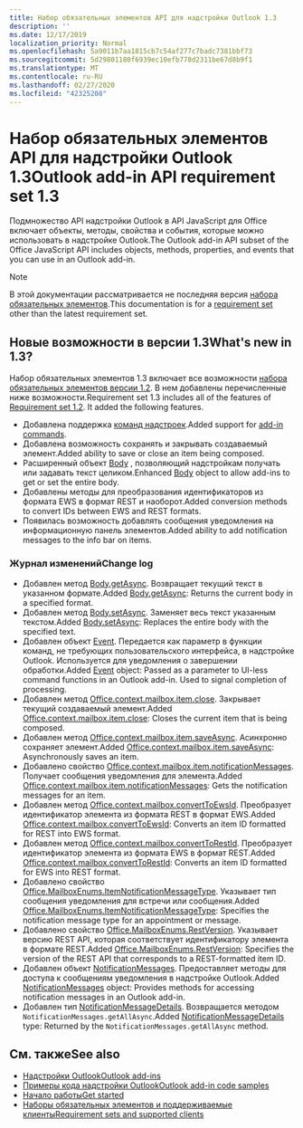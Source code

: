 ```yaml
---
title: Набор обязательных элементов API для надстройки Outlook 1.3
description: ''
ms.date: 12/17/2019
localization_priority: Normal
ms.openlocfilehash: 5a9011b7aa1815cb7c54af277c7badc7381bbf73
ms.sourcegitcommit: 5d29801180f6939ec10efb778d2311be67d8b9f1
ms.translationtype: MT
ms.contentlocale: ru-RU
ms.lasthandoff: 02/27/2020
ms.locfileid: "42325208"
---
```

# <a name="outlook-add-in-api-requirement-set-13"></a><span data-ttu-id="abde3-102">Набор обязательных элементов API для надстройки Outlook 1.3</span><span class="sxs-lookup"><span data-stu-id="abde3-102">Outlook add-in API requirement set 1.3</span></span>

<span data-ttu-id="abde3-103">Подмножество API надстройки Outlook в API JavaScript для Office включает объекты, методы, свойства и события, которые можно использовать в надстройке Outlook.</span><span class="sxs-lookup"><span data-stu-id="abde3-103">The Outlook add-in API subset of the Office JavaScript API includes objects, methods, properties, and events that you can use in an Outlook add-in.</span></span>

> [!NOTE]
> <span data-ttu-id="abde3-104">В этой документации рассматривается не последняя версия [набора обязательных элементов](/office/dev/add-ins/reference/requirement-sets/outlook-api-requirement-sets).</span><span class="sxs-lookup"><span data-stu-id="abde3-104">This documentation is for a [requirement set](/office/dev/add-ins/reference/requirement-sets/outlook-api-requirement-sets) other than the latest requirement set.</span></span>

## <a name="whats-new-in-13"></a><span data-ttu-id="abde3-105">Новые возможности в версии 1.3</span><span class="sxs-lookup"><span data-stu-id="abde3-105">What's new in 1.3?</span></span>

<span data-ttu-id="abde3-p101">Набор обязательных элементов 1.3 включает все возможности [набора обязательных элементов версии 1.2](../requirement-set-1.2/outlook-requirement-set-1.2.md). В нем добавлены перечисленные ниже возможности.</span><span class="sxs-lookup"><span data-stu-id="abde3-p101">Requirement set 1.3 includes all of the features of [Requirement set 1.2](../requirement-set-1.2/outlook-requirement-set-1.2.md). It added the following features.</span></span>

- <span data-ttu-id="abde3-108">Добавлена поддержка [команд надстроек](../../../outlook/add-in-commands-for-outlook.md).</span><span class="sxs-lookup"><span data-stu-id="abde3-108">Added support for [add-in commands](../../../outlook/add-in-commands-for-outlook.md).</span></span>
- <span data-ttu-id="abde3-109">Добавлена возможность сохранять и закрывать создаваемый элемент.</span><span class="sxs-lookup"><span data-stu-id="abde3-109">Added ability to save or close an item being composed.</span></span>
- <span data-ttu-id="abde3-110">Расширенный объект [Body](/javascript/api/outlook/office.body?view=outlook-js-1.3) , позволяющий надстройкам получать или задавать текст целиком.</span><span class="sxs-lookup"><span data-stu-id="abde3-110">Enhanced [Body](/javascript/api/outlook/office.body?view=outlook-js-1.3) object to allow add-ins to get or set the entire body.</span></span>
- <span data-ttu-id="abde3-111">Добавлены методы для преобразования идентификаторов из формата EWS в формат REST и наоборот.</span><span class="sxs-lookup"><span data-stu-id="abde3-111">Added conversion methods to convert IDs between EWS and REST formats.</span></span>
- <span data-ttu-id="abde3-112">Появилась возможность добавлять сообщения уведомления на информационную панель элементов.</span><span class="sxs-lookup"><span data-stu-id="abde3-112">Added ability to add notification messages to the info bar on items.</span></span>

### <a name="change-log"></a><span data-ttu-id="abde3-113">Журнал изменений</span><span class="sxs-lookup"><span data-stu-id="abde3-113">Change log</span></span>

- <span data-ttu-id="abde3-114">Добавлен метод [Body.getAsync](/javascript/api/outlook/office.body?view=outlook-js-1.3#getasync-coerciontype--options--callback-). Возвращает текущий текст в указанном формате.</span><span class="sxs-lookup"><span data-stu-id="abde3-114">Added [Body.getAsync](/javascript/api/outlook/office.body?view=outlook-js-1.3#getasync-coerciontype--options--callback-): Returns the current body in a specified format.</span></span>
- <span data-ttu-id="abde3-115">Добавлен метод [Body.setAsync](/javascript/api/outlook/office.body?view=outlook-js-1.3#setasync-data--options--callback-). Заменяет весь текст указанным текстом.</span><span class="sxs-lookup"><span data-stu-id="abde3-115">Added [Body.setAsync](/javascript/api/outlook/office.body?view=outlook-js-1.3#setasync-data--options--callback-): Replaces the entire body with the specified text.</span></span>
- <span data-ttu-id="abde3-p102">Добавлен объект [Event](/javascript/api/office/office.addincommands.event). Передается как параметр в функции команд, не требующих пользовательского интерфейса, в надстройке Outlook. Используется для уведомления о завершении обработки.</span><span class="sxs-lookup"><span data-stu-id="abde3-p102">Added [Event](/javascript/api/office/office.addincommands.event) object: Passed as a parameter to UI-less command functions in an Outlook add-in. Used to signal completion of processing.</span></span>
- <span data-ttu-id="abde3-118">Добавлен метод [Office.context.mailbox.item.close](office.context.mailbox.item.md#methods). Закрывает текущий создаваемый элемент.</span><span class="sxs-lookup"><span data-stu-id="abde3-118">Added [Office.context.mailbox.item.close](office.context.mailbox.item.md#methods): Closes the current item that is being composed.</span></span>
- <span data-ttu-id="abde3-119">Добавлен метод [Office.context.mailbox.item.saveAsync](office.context.mailbox.item.md#methods). Асинхронно сохраняет элемент.</span><span class="sxs-lookup"><span data-stu-id="abde3-119">Added [Office.context.mailbox.item.saveAsync](office.context.mailbox.item.md#methods): Asynchronously saves an item.</span></span>
- <span data-ttu-id="abde3-120">Добавлено свойство [Office.context.mailbox.item.notificationMessages](office.context.mailbox.item.md#properties). Получает сообщения уведомления для элемента.</span><span class="sxs-lookup"><span data-stu-id="abde3-120">Added [Office.context.mailbox.item.notificationMessages](office.context.mailbox.item.md#properties): Gets the notification messages for an item.</span></span>
- <span data-ttu-id="abde3-121">Добавлен метод [Office.context.mailbox.convertToEwsId](office.context.mailbox.md#methods). Преобразует идентификатор элемента из формата REST в формат EWS.</span><span class="sxs-lookup"><span data-stu-id="abde3-121">Added [Office.context.mailbox.convertToEwsId](office.context.mailbox.md#methods): Converts an item ID formatted for REST into EWS format.</span></span>
- <span data-ttu-id="abde3-122">Добавлен метод [Office.context.mailbox.convertToRestId](office.context.mailbox.md#methods). Преобразует идентификатор элемента из формата EWS в формат REST.</span><span class="sxs-lookup"><span data-stu-id="abde3-122">Added [Office.context.mailbox.convertToRestId](office.context.mailbox.md#methods): Converts an item ID formatted for EWS into REST format.</span></span>
- <span data-ttu-id="abde3-123">Добавлено свойство [Office.MailboxEnums.ItemNotificationMessageType](/javascript/api/outlook/office.mailboxenums.itemnotificationmessagetype?view=outlook-js-1.3). Указывает тип сообщения уведомления для встречи или сообщения.</span><span class="sxs-lookup"><span data-stu-id="abde3-123">Added [Office.MailboxEnums.ItemNotificationMessageType](/javascript/api/outlook/office.mailboxenums.itemnotificationmessagetype?view=outlook-js-1.3): Specifies the notification message type for an appointment or message.</span></span>
- <span data-ttu-id="abde3-124">Добавлено свойство [Office.MailboxEnums.RestVersion](/javascript/api/outlook/office.mailboxenums.restversion?view=outlook-js-1.3). Указывает версию REST API, которая соответствует идентификатору элемента в формате REST.</span><span class="sxs-lookup"><span data-stu-id="abde3-124">Added [Office.MailboxEnums.RestVersion](/javascript/api/outlook/office.mailboxenums.restversion?view=outlook-js-1.3): Specifies the version of the REST API that corresponds to a REST-formatted item ID.</span></span>
- <span data-ttu-id="abde3-125">Добавлен объект [NotificationMessages](/javascript/api/outlook/office.notificationmessages?view=outlook-js-1.3). Предоставляет методы для доступа к сообщениям уведомления в надстройке Outlook.</span><span class="sxs-lookup"><span data-stu-id="abde3-125">Added [NotificationMessages](/javascript/api/outlook/office.notificationmessages?view=outlook-js-1.3) object: Provides methods for accessing notification messages in an Outlook add-in.</span></span>
- <span data-ttu-id="abde3-126">Добавлен тип [NotificationMessageDetails](/javascript/api/outlook/office.notificationmessagedetails?view=outlook-js-1.3). Возвращается методом `NotificationMessages.getAllAsync`.</span><span class="sxs-lookup"><span data-stu-id="abde3-126">Added [NotificationMessageDetails](/javascript/api/outlook/office.notificationmessagedetails?view=outlook-js-1.3) type: Returned by the `NotificationMessages.getAllAsync` method.</span></span>

## <a name="see-also"></a><span data-ttu-id="abde3-127">См. также</span><span class="sxs-lookup"><span data-stu-id="abde3-127">See also</span></span>

- [<span data-ttu-id="abde3-128">Надстройки Outlook</span><span class="sxs-lookup"><span data-stu-id="abde3-128">Outlook add-ins</span></span>](../../../outlook/outlook-add-ins-overview.md)
- [<span data-ttu-id="abde3-129">Примеры кода надстройки Outlook</span><span class="sxs-lookup"><span data-stu-id="abde3-129">Outlook add-in code samples</span></span>](https://developer.microsoft.com/outlook/gallery/?filterBy=Outlook,Samples,Add-ins)
- [<span data-ttu-id="abde3-130">Начало работы</span><span class="sxs-lookup"><span data-stu-id="abde3-130">Get started</span></span>](../../../quickstarts/outlook-quickstart.md)
- [<span data-ttu-id="abde3-131">Наборы обязательных элементов и поддерживаемые клиенты</span><span class="sxs-lookup"><span data-stu-id="abde3-131">Requirement sets and supported clients</span></span>](../../requirement-sets/outlook-api-requirement-sets.md)

